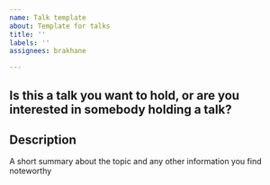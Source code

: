 ```yaml
---
name: Talk template
about: Template for talks
title: ''
labels: ''
assignees: brakhane

---
```


## Is this a talk you want to hold, or are you interested in somebody holding a talk?

## Description

A short summary about the topic and any other information you find noteworthy
